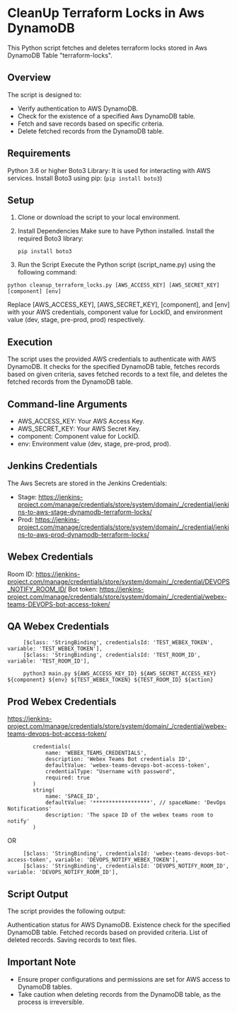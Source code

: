 # CleanUp Terraform Locks in Aws DynamoDB
This Python script fetches and deletes terraform locks stored in Aws DynamoDB Table "terraform-locks".

## Overview
The script is designed to:

- Verify authentication to AWS DynamoDB.
- Check for the existence of a specified Aws DynamoDB table.
- Fetch and save records based on specific criteria.
- Delete fetched records from the DynamoDB table.

## Requirements
Python 3.6 or higher
Boto3 Library: It is used for interacting with AWS services.
Install Boto3 using pip: (`pip install boto3`)

## Setup
1. Clone or download the script to your local environment.
2. Install Dependencies
Make sure to have Python installed. Install the required Boto3 library:

    ```
    pip install boto3
    ```
3. Run the Script
Execute the Python script (script_name.py) using the following command:

```
python cleanup_terraform_locks.py [AWS_ACCESS_KEY] [AWS_SECRET_KEY] [component] [env]
```
Replace [AWS_ACCESS_KEY], [AWS_SECRET_KEY], [component], and [env] with your AWS credentials, component value for LockID, and environment value (dev, stage, pre-prod, prod) respectively.

## Execution
The script uses the provided AWS credentials to authenticate with AWS DynamoDB. 
It checks for the specified DynamoDB table, fetches records based on given criteria, saves fetched records to a text file, and deletes the fetched records from the DynamoDB table.

## Command-line Arguments
- AWS_ACCESS_KEY: Your AWS Access Key.
- AWS_SECRET_KEY: Your AWS Secret Key.
- component: Component value for LockID.
- env: Environment value (dev, stage, pre-prod, prod).

## Jenkins Credentials
The Aws Secrets are stored in the Jenkins Credentials:
- Stage: https://jenkins-project.com/manage/credentials/store/system/domain/_/credential/jenkins-to-aws-stage-dynamodb-terraform-locks/
- Prod: https://jenkins-project.com/manage/credentials/store/system/domain/_/credential/jenkins-to-aws-prod-dynamodb-terraform-locks/

## Webex Credentials
Room ID: https://jenkins-project.com/manage/credentials/store/system/domain/_/credential/DEVOPS_NOTIFY_ROOM_ID/
Bot token: https://jenkins-project.com/manage/credentials/store/system/domain/_/credential/webex-teams-DEVOPS-bot-access-token/

## QA Webex Credentials
```
     [$class: 'StringBinding', credentialsId: 'TEST_WEBEX_TOKEN', variable: 'TEST_WEBEX_TOKEN'],
     [$class: 'StringBinding', credentialsId: 'TEST_ROOM_ID', variable: 'TEST_ROOM_ID'],
     
     python3 main.py ${AWS_ACCESS_KEY_ID} ${AWS_SECRET_ACCESS_KEY} ${component} ${env} ${TEST_WEBEX_TOKEN} ${TEST_ROOM_ID} ${action}
```

## Prod Webex Credentials
https://jenkins-project.com/manage/credentials/store/system/domain/_/credential/webex-teams-devops-bot-access-token/
```
        credentials(
            name: 'WEBEX_TEAMS_CREDENTIALS', 
            description: 'Webex Teams Bot credentials ID',
            defaultValue: 'webex-teams-devops-bot-access-token',
            credentialType: "Username with password", 
            required: true 
        )
        string(
            name: 'SPACE_ID',
            defaultValue: '******************', // spaceName: 'DevOps Notifications'
            description: 'The space ID of the webex teams room to notify'
        )
```
OR
```angular2html
     [$class: 'StringBinding', credentialsId: 'webex-teams-devops-bot-access-token', variable: 'DEVOPS_NOTIFY_WEBEX_TOKEN'],
     [$class: 'StringBinding', credentialsId: 'DEVOPS_NOTIFY_ROOM_ID', variable: 'DEVOPS_NOTIFY_ROOM_ID'],
```

## Script Output
The script provides the following output:

Authentication status for AWS DynamoDB.
Existence check for the specified DynamoDB table.
Fetched records based on provided criteria.
List of deleted records.
Saving records to text files.

## Important Note
- Ensure proper configurations and permissions are set for AWS access to DynamoDB tables.
- Take caution when deleting records from the DynamoDB table, as the process is irreversible.

